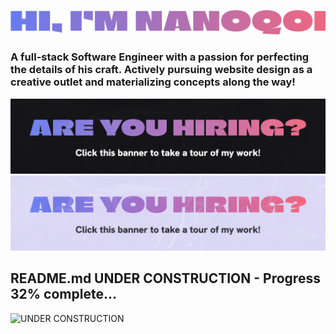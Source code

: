 ![Hi, I'm Nanoqoi!](https://github.com/nanoqoi/nanoqoi/blob/main/assets/hi-im-nanoqoi.png?raw=true)

### A full-stack Software Engineer with a passion for perfecting the details of his craft. Actively pursuing website design as a creative outlet and materializing concepts along the way!

[![Are you hiring?](https://github.com/nanoqoi/tour/blob/main/are-you-hiring-dark.png?raw=true)](https://github.com/nanoqoi/com-nanoqoi#gh-dark-mode-only)
[![Are you hiring?](https://github.com/nanoqoi/tour/blob/main/are-you-hiring-light.png?raw=true)](https://github.com/nanoqoi/com-nanoqoi#gh-light-mode-only)

## README.md UNDER CONSTRUCTION - Progress 32% complete...
![UNDER CONSTRUCTION](https://github.com/nanoqoi/nanoqoi/blob/main/assets/under-construction.gif?raw=true)
